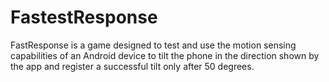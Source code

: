 # FastestResponse
FastResponse is a game designed to test and use the motion sensing capabilities of an Android device to tilt the phone in the direction shown by the app and register a successful tilt only after 50 degrees. 
